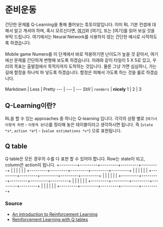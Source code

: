 # 준비운동
간단한 문제를 Q-Learning을 통해 풀어보는 튜토이알입니다. 이미 RL 기본 컨셉에 대해서 알고 계셔야 하며, 혹시 모르신다면, [여기](https://medium.freecodecamp.org/an-introduction-to-reinforcement-learning-4339519de419)와 [여기], 또는 [여기]를 읽어 보실 것을 부탁 드립니다. 여기에서는 Neural Network를 사용하지 않는 간단한 예시로 시작하도록 하겠습니다. 
<br />
<br />
Mobile game Numero를 이 단계에서 바로 적용하기엔 난이도가 높을 것 같아서, 여기에선 문제를 간단하게 변형해 보도록 하겠습니다. 아래와 같이 타일이 5 X 5로 있고, 우리의 목표는 출발점에서 목적지까지 도착하는 것입니다. 물론 그냥 가면 심심하니, 가는 길에 함정을 하나씩 파 넣도록 하겠습니다. 함정은 피해서 가도록 하는 것을 룰로 하겠습니다. 
<br />
<br />
Markdown | Less | Pretty
--- | --- | ---
*Still* | `renders` | **nicely**
1 | 2 | 3

## Q-Learning이란?
RL을 할 수 있는 approaches 중 하나는 Q-learning 입니다. 각각의 상황 별로 (`여기서 이렇게 하면` - `이렇게 된다`)를 정리해 놓은 테이블이라고 생각하시면 됩니다. 즉 (`state *s*`, `action *a*`) - (`value estimations *v*`) 으로 표현됩니다. 

## Q table

Q table은 모든 경우의 수를 다 표현 할 수 있어야 합니다. Row는 state이 되고, column은 action이 됩니다. 
+---------+---------+---------+---------+---------+
|         |         |         |         |         |
+---------+---------+---------+---------+---------+
|         |         |         |         |         |
+---------+---------+---------+---------+---------+
|         |         |         |         |         |
+---------+---------+---------+---------+---------+
|         |         |         |         |         |
+---------+---------+---------+---------+---------+
|         |         |         |         |         |
+---------+---------+---------+---------+---------+

### Source
* [An introduction to Reinforcement Learning](https://medium.freecodecamp.org/an-introduction-to-reinforcement-learning-4339519de419)
* [Reinforcement Learning with Q tables](https://itnext.io/reinforcement-learning-with-q-tables-5f11168862c8)
 
